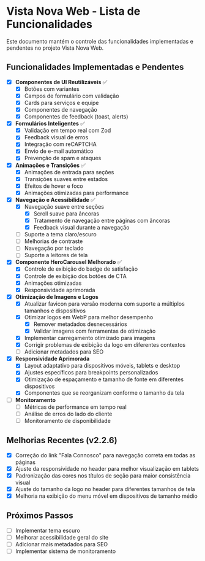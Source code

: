 # Vista Nova Web - Lista de Funcionalidades

Este documento mantém o controle das funcionalidades implementadas e pendentes no projeto Vista Nova Web.

## Funcionalidades Implementadas e Pendentes

- [x] **Componentes de UI Reutilizáveis** ✅
  - [x] Botões com variantes
  - [x] Campos de formulário com validação
  - [x] Cards para serviços e equipe
  - [x] Componentes de navegação
  - [x] Componentes de feedback (toast, alerts)

- [x] **Formulários Inteligentes** ✅
  - [x] Validação em tempo real com Zod
  - [x] Feedback visual de erros
  - [x] Integração com reCAPTCHA
  - [x] Envio de e-mail automático
  - [x] Prevenção de spam e ataques

- [x] **Animações e Transições** ✅
  - [x] Animações de entrada para seções
  - [x] Transições suaves entre estados
  - [x] Efeitos de hover e foco
  - [x] Animações otimizadas para performance

- [x] **Navegação e Acessibilidade** ✅
  - [x] Navegação suave entre seções
    - [x] Scroll suave para âncoras
    - [x] Tratamento de navegação entre páginas com âncoras
    - [x] Feedback visual durante a navegação
  - [ ] Suporte a tema claro/escuro
  - [ ] Melhorias de contraste
  - [ ] Navegação por teclado
  - [ ] Suporte a leitores de tela

- [x] **Componente HeroCarousel Melhorado** ✅
  - [x] Controle de exibição do badge de satisfação
  - [x] Controle de exibição dos botões de CTA
  - [x] Animações otimizadas
  - [x] Responsividade aprimorada

- [x] **Otimização de Imagens e Logos**
  - [x] Atualizar favicon para versão moderna com suporte a múltiplos tamanhos e dispositivos
  - [x] Otimizar logos em WebP para melhor desempenho
    - [x] Remover metadados desnecessários
    - [x] Validar imagens com ferramentas de otimização
  - [x] Implementar carregamento otimizado para imagens
  - [x] Corrigir problemas de exibição da logo em diferentes contextos
  - [ ] Adicionar metadados para SEO

- [x] **Responsividade Aprimorada**
  - [x] Layout adaptativo para dispositivos móveis, tablets e desktop
  - [x] Ajustes específicos para breakpoints personalizados
  - [x] Otimização de espaçamento e tamanho de fonte em diferentes dispositivos
  - [x] Componentes que se reorganizam conforme o tamanho da tela

- [ ] **Monitoramento**
  - [ ] Métricas de performance em tempo real
  - [ ] Análise de erros do lado do cliente
  - [ ] Monitoramento de disponibilidade

## Melhorias Recentes (v2.2.6)

- [x] Correção do link "Fala Connosco" para navegação correta em todas as páginas
- [x] Ajuste da responsividade no header para melhor visualização em tablets
- [x] Padronização das cores nos títulos de seção para maior consistência visual
- [x] Ajuste do tamanho da logo no header para diferentes tamanhos de tela
- [x] Melhoria na exibição do menu móvel em dispositivos de tamanho médio

## Próximos Passos

- [ ] Implementar tema escuro
- [ ] Melhorar acessibilidade geral do site
- [ ] Adicionar mais metadados para SEO
- [ ] Implementar sistema de monitoramento
